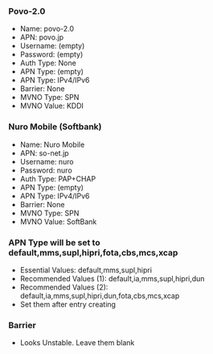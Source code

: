 ### Povo-2.0
* Name: povo-2.0
* APN: povo.jp
* Username: (empty)
* Password: (empty)
* Auth Type: None
* APN Type: (empty)
* APN Type: IPv4/IPv6
* Barrier: None
* MVNO Type: SPN
* MVNO Value: KDDI

### Nuro Mobile (Softbank)
* Name: Nuro Mobile
* APN: so-net.jp
* Username: nuro
* Password: nuro
* Auth Type: PAP+CHAP
* APN Type: (empty)
* APN Type: IPv4/IPv6
* Barrier: None
* MVNO Type: SPN
* MVNO Value: SoftBank



### APN Type will be set to default,mms,supl,hipri,fota,cbs,mcs,xcap
* Essential Values: default,mms,supl,hipri
* Recommended Values (1): default,ia,mms,supl,hipri,dun
* Recommended Values (2): default,ia,mms,supl,hipri,dun,fota,cbs,mcs,xcap
* Set them after entry creating

### Barrier
* Looks Unstable. Leave them blank
